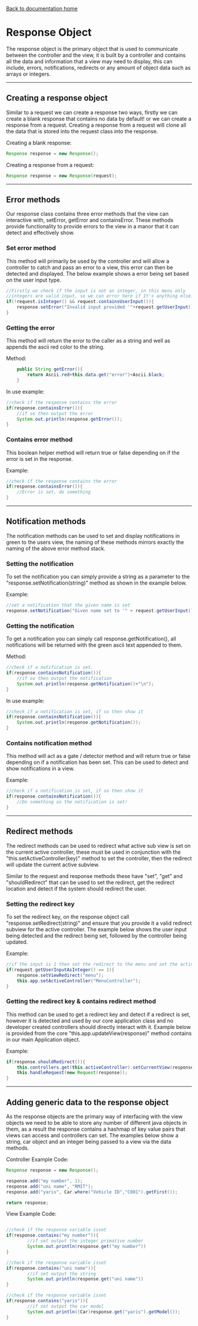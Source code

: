 [Back to documentation home](https://github.com/s3893749/RMIT-Further-Programming-A1)

# Response Object
The response object is the primary object that is used to communicate between the controller and the view, it is built by a controller and 
contains all the data and information that a view may need to display, this can include, errors, notifications, redirects
or any amount of object data such as arrays or integers.

---

## Creating a response object
Similar to a request we can create a response two ways, firstly we can create a blank response that contains
no data by default! or we can create a response from a request. Creating a response from a request will clone
all the data that is stored into the request class into the response.

Creating a blank response:
````java
Response response = new Response();
````
Creating a response from a request:
````java
Response response = new Response(request);
````

---

## Error methods
Our response class contains three error methods that the view can interactive with, setError, getError and containsError.
These methods provide functionality to provide errors to the view in a manor that it can detect and effectively show.

### Set error method
This method will primarily be used by the controller and will allow a controller to catch and pass an error
to a view, this error can then be detected and displayed. The below example shows a error being set based
on the user input type.

````java
//Firstly we check if the input is not an integer, in this menu only
//integers are valid input, so we can error here if It's anything else.
if(!request.isInteger() && request.containsUserInput()){
    response.setError("Invalid input provided '"+request.getUserInput()+"', please provide a valid number");
}
````

### Getting the error
This method will return the error to the caller as a string and well as appends the ascii red color to
the string.

Method:
````java
    public String getError(){
        return Ascii.red+this.data.get("error")+Ascii.black;
    }
````
In use example:
````java
//check if the response contains the error
if(response.containsError()){
    //if so then output the error
    System.out.println(response.getError());
}
````

### Contains error method
This boolean helper method will return true or false depending on if the error is set in the response.

Example:
````java
//check if the response contains the error
if(response.containsError()){
    //Error is set, do something
}
````

---

## Notification methods

The notification methods can be used to set and display notifications in green to the users view, the naming 
of these methods mirrors exactly the naming of the above error method stack.

### Setting the notification
To set the notification you can simply provide a string as a parameter to the "response.setNotification(string)"
method as shown in the example below.

Example:
````java
//set a notification that the given name is set
response.setNotification("Given name set to '" + request.getUserInput() + "'");
````

### Getting the notification
To get a notification you can simply call response.getNotification(), all notifications will be returned
with the green ascii text appended to them.

Method:
````java
//check if a notification is set.
if(response.containsNotification()){
    //if so then output the notification
    System.out.println(response.getNotification()+"\n");
}
````
In use example:
````java
//check if a notification is set, if so then show it
if(response.containsNotification()){
    System.out.println(response.getNotification());
}
````

### Contains notification method
This method will act as a gate / detector method and will return true or false depending on if a notification
has been set. This can be used to detect and show notifications in a view.

Example:
````java
//check if a notification is set, if so then show it
if(response.containsNotification()){
    //Do something as the notification is set!
}
````

---

## Redirect methods
The redirect methods can be used to redirect what active sub view is set on the current active controller, these must
be used in conjunction with the "this.setActiveController(key)" method to set the controller, then the
redirect will update the current active subview.

Similar to the request and response methods these have "set", "get" and "shouldRedirect" that can be used
to set the redirect, get the redirect location and detect if the system should redirect the user.

### Setting the redirect key
To set the redirect key, on the response object call "response.setRedirect(string)" and ensure that you
provide it a valid redirect subview for the active controller. The example below shows the user input
being detected and the redirect being set, followed by the controller being updated.

Example:
````java
//if the input is 1 then set the redirect to the menu and set the active controller to the menu controller
if(request.getUserInputAsInteger() == 1){
    response.setViewRedirect("menu");
    this.app.setActiveController("MenuController");
}
````

### Getting the redirect key & contains redirect method
This method can be used to get a redirect key and detect if a redirect is set, however it is detected and used by our core application
class and no developer created controllers should directly interact with it. Example below is provided
from the core "this.app.updateView(response)" method contains in our main Application object.

Example:
````java
if(response.shouldRedirect()){
    this.controllers.get(this.activeController).setCurrentView(response.getViewRedirect());
    this.handleRequest(new Request(response));
}
````

---

## Adding generic data to the response object
As the response objects are the primary way of interfacing with the view objects we need to be able to store any number
of different java objects in them, as a result the response contains a hashmap of key value pairs that views
can access and controllers can set. The examples below show a string, car object and an integer being passed to a view
via the data methods.

Controller Example Code:
````java
Response response = new Response();

response.add("my number", 1);
response.add("uni name", "RMIT");
response.add("yaris", Car.where("Vehicle ID","C001").getFirst());

return response;
````

View Example Code:
````java

//check if the response variable isset 
if(response.contains("my number")){
        //if set output the integer primative number
        System.out.println(response.get("my number"))
}

//check if the response variable isset
if(response.contains("uni name")){
        //if set output the string
        System.out.println(response.get("uni name"))
}

//check if the response variable isset
if(response.contains("yaris")){
        //if set output the car model
        System.out.println((Car)response.get("yaris").getModel());
}
````